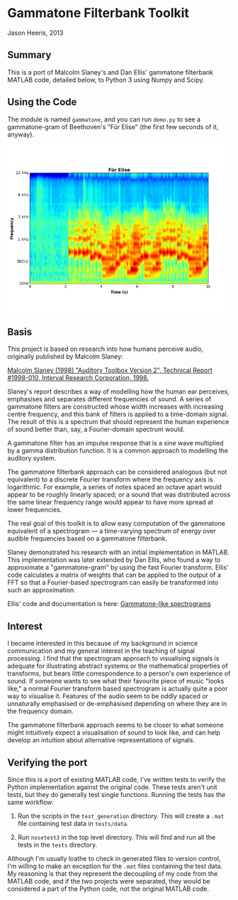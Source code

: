 Gammatone Filterbank Toolkit
============================

Jason Heeris, 2013

Summary
-------

This is a port of Malcolm Slaney's and Dan Ellis' gammatone filterbank MATLAB
code, detailed below, to Python 3 using Numpy and Scipy.

Using the Code
--------------

The module is named `gammatone`, and you can run `demo.py` to see a
gammatone-gram of Beethoven's "Für Elise" (the first few seconds of it, anyway).

![Gammatone-based spectrogram of Für Elise](samples/FurElise.png)

Basis
-----

This project is based on research into how humans perceive audio, originally
published by Malcolm Slaney:

[Malcolm Slaney (1998) "Auditory Toolbox Version 2", Technical Report #1998-010,
Interval Research Corporation, 1998.](
http://cobweb.ecn.purdue.edu/~malcolm/interval/1998-010/
)

Slaney's report describes a way of modelling how the human ear perceives,
emphasises and separates different frequencies of sound. A series of gammatone
filters are constructed whose width increases with increasing centre frequency,
and this bank of filters is applied to a time-domain signal. The result of this
is a spectrum that should represent the human experience of sound better than,
say, a Fourier-domain spectrum would.

A gammatone filter has an impulse response that is a sine wave multiplied by a
gamma distribution function. It is a common approach to modelling the auditory
system.

The gammatone filterbank approach can be considered analogous (but not
equivalent) to a discrete Fourier transform where the frequency axis is
logarithmic. For example, a series of notes spaced an octave apart would appear
to be roughly linearly spaced; or a sound that was distributed across the same
linear frequency range would appear to have more spread at lower frequencies.

The real goal of this toolkit is to allow easy computation of the gammatone
equivalent of a spectrogram — a time-varying spectrum of energy over audible
frequencies based on a gammatone filterbank.

Slaney demonstrated his research with an initial implementation in MATLAB. This
implementation was later extended by Dan Ellis, who found a way to approximate a
"gammatone-gram" by using the fast Fourier transform. Ellis' code calculates a
matrix of weights that can be applied to the output of a FFT so that a
Fourier-based spectrogram can easily be transformed into such an approximation.

Ellis' code and documentation is here: [Gammatone-like spectrograms](
http://labrosa.ee.columbia.edu/matlab/gammatonegram/
)

Interest
--------

I became interested in this because of my background in science communication
and my general interest in the teaching of signal processing. I find that the
spectrogram approach to visualising signals is adequate for illustrating
abstract systems or the mathematical properties of transforms, but bears little
correspondence to a person's own experience of sound. If someone wants to see
what their favourite piece of music "looks like," a normal Fourier transform
based spectrogram is actually quite a poor way to visualise it. Features of the
audio seem to be oddly spaced or unnaturally emphasised or de-emphasised
depending on where they are in the frequency domain.

The gammatone filterbank approach seems to be closer to what someone might
intuitively expect a visualisation of sound to look like, and can help develop
an intuition about alternative representations of signals.

Verifying the port
------------------

Since this is a port of existing MATLAB code, I've written tests to verify the
Python implementation against the original code. These tests aren't unit tests,
but they do generally test single functions. Running the tests has the same
workflow:

  1. Run the scripts in the `test_generation` directory. This will create a
     `.mat` file containing test data in `tests/data`.
     
  2. Run `nosetest3` in the top level directory. This will find and run all the
     tests in the `tests` directory.

Although I'm usually loathe to check in generated files to version control, I'm
willing to make an exception for the `.mat` files containing the test data. My
reasoning is that they represent the decoupling of my code from the MATLAB code,
and if the two projects were separated, they would be considered a part of the
Python code, not the original MATLAB code.

